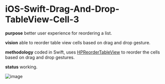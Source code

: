 # iOS-Swift-Drag-And-Drop-TableView-Cell-3

**purpose** better user experience for reordering a list.

**vision** able to reorder table view cells based on drag and drop gesture.

**methodology** coded in Swift, uses [HPReorderTableView](https://github.com/hpique/HPReorderTableView) to reorder the cells based on drag and drop gestures.

**status** working.

![image](http://i.imgur.com/FbCxHpF.gif)
